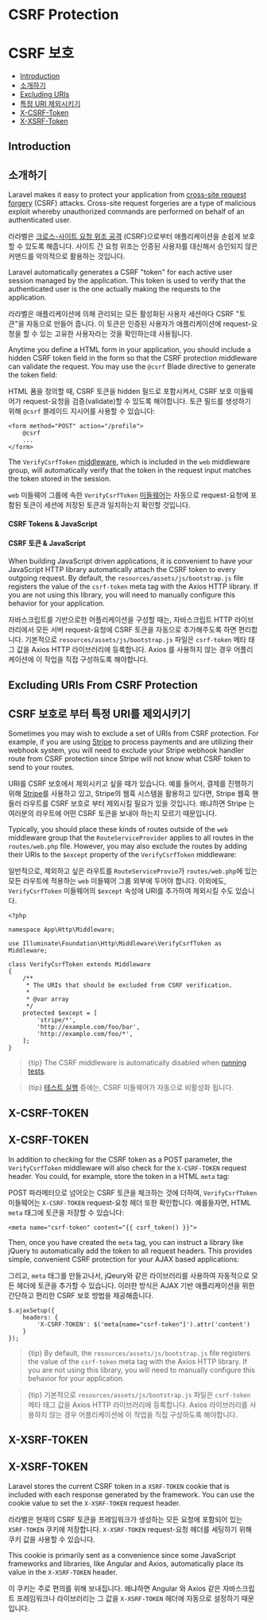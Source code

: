 # CSRF Protection
# CSRF 보호

- [Introduction](#csrf-introduction)
- [소개하기](#csrf-introduction)
- [Excluding URIs](#csrf-excluding-uris)
- [특정 URI 제외시키기](#csrf-excluding-uris)
- [X-CSRF-Token](#csrf-x-csrf-token)
- [X-XSRF-Token](#csrf-x-xsrf-token)

<a name="csrf-introduction"></a>
## Introduction
## 소개하기

Laravel makes it easy to protect your application from [cross-site request forgery](https://en.wikipedia.org/wiki/Cross-site_request_forgery) (CSRF) attacks. Cross-site request forgeries are a type of malicious exploit whereby unauthorized commands are performed on behalf of an authenticated user.

라라벨은 [크로스-사이트 요청 위조 공격](https://en.wikipedia.org/wiki/Cross-site_request_forgery) (CSRF)으로부터 애플리케이션을 손쉽게 보호할 수 있도록 해줍니다. 사이트 간 요청 위조는 인증된 사용자를 대신해서 승인되지 않은 커맨드를 악의적으로 활용하는 것입니다.

Laravel automatically generates a CSRF "token" for each active user session managed by the application. This token is used to verify that the authenticated user is the one actually making the requests to the application.

라라벨은 애플리케이션에 의해 관리되는 모든 활성화된 사용자 세션마다 CSRF "토큰"을 자동으로 만들어 줍니다. 이 토큰은 인증된 사용자가 애플리케이션에 request-요청을 할 수 있는 고유한 사용자라는 것을 확인하는데 사용됩니다.

Anytime you define a HTML form in your application, you should include a hidden CSRF token field in the form so that the CSRF protection middleware can validate the request. You may use the `@csrf` Blade directive to generate the token field:

HTML 폼을 정의할 때, CSRF 토큰을 hidden 필드로 포함시켜서, CSRF 보호 미들웨어가 request-요청을 검증(validate)할 수 있도록 해야합니다. 토큰 필드를 생성하기 위해 `@csrf` 블레이드 지시어를 사용할 수 있습니다:

    <form method="POST" action="/profile">
        @csrf
        ...
    </form>

The `VerifyCsrfToken` [middleware](/docs/{{version}}/middleware), which is included in the `web` middleware group, will automatically verify that the token in the request input matches the token stored in the session.

`web` 미들웨어 그룹에 속한 `VerifyCsrfToken` [미들웨어](/docs/{{version}}/middleware)는 자동으로 request-요청에 포함된 토큰이 세션에 저장된 토큰과 일치하는지 확인할 것입니다.

#### CSRF Tokens & JavaScript
#### CSRF 토큰 & JavaScript

When building JavaScript driven applications, it is convenient to have your JavaScript HTTP library automatically attach the CSRF token to every outgoing request. By default, the `resources/assets/js/bootstrap.js` file registers the value of the `csrf-token` meta tag with the Axios HTTP library. If you are not using this library, you will need to manually configure this behavior for your application.

자바스크립트를 기반으로한 어플리케이션을 구성할 때는, 자바스크립트 HTTP 라이브러리에서 모든 서버 request-요청에 CSRF 토큰을 자동으로 추가해주도록 하면 편리합니다. 기본적으로 `resources/assets/js/bootstrap.js` 파일은 `csrf-token` 메타 태그 값을 Axios HTTP 라이브러리에 등록합니다. Axios 를 사용하지 않는 경우 어플리케이션에 이 작업을 직접 구성하도록 해야합니다.

<a name="csrf-excluding-uris"></a>
## Excluding URIs From CSRF Protection
## CSRF 보호로 부터 특정 URI를 제외시키기

Sometimes you may wish to exclude a set of URIs from CSRF protection. For example, if you are using [Stripe](https://stripe.com) to process payments and are utilizing their webhook system, you will need to exclude your Stripe webhook handler route from CSRF protection since Stripe will not know what CSRF token to send to your routes.

URI를 CSRF 보호에서 제외시키고 싶을 때가 있습니다. 예를 들어서, 결제를 진행하기 위해 [Stripe](https://stripe.com)를 사용하고 있고, Stripe의 웹훅 시스템을 활용하고 있다면, Stripe 웹훅 핸들러 라우트를 CSRF 보호로 부터 제외시킬 필요가 있을 것입니다. 왜냐하면 Stripe 는 여러분의 라우트에 어떤 CSRF 토큰을 보내야 하는지 모르기 때문입니다.

Typically, you should place these kinds of routes outside of the `web` middleware group that the `RouteServiceProvider` applies to all routes in the `routes/web.php` file. However, you may also exclude the routes by adding their URIs to the `$except` property of the `VerifyCsrfToken` middleware:

일반적으로, 제외하고 싶은 라우트를 `RouteServiceProvie`가 `routes/web.php`에 있는 모든 라우트에 적용하는 `web` 미들웨어 그룹 외부에 두어야 합니다. 이외에도, `VerifyCsrfToken` 미들웨어의 `$except` 속성에 URI를 추가하여 제외시킬 수도 있습니다.

    <?php

    namespace App\Http\Middleware;

    use Illuminate\Foundation\Http\Middleware\VerifyCsrfToken as Middleware;

    class VerifyCsrfToken extends Middleware
    {
        /**
         * The URIs that should be excluded from CSRF verification.
         *
         * @var array
         */
        protected $except = [
            'stripe/*',
            'http://example.com/foo/bar',
            'http://example.com/foo/*',
        ];
    }

> {tip} The CSRF middleware is automatically disabled when [running tests](/docs/{{version}}/testing).

> {tip} [테스트 실행](/docs/{{version}}/testing) 중에는, CSRF 미들웨어가 자동으로 비활성화 됩니다.

<a name="csrf-x-csrf-token"></a>
## X-CSRF-TOKEN
## X-CSRF-TOKEN

In addition to checking for the CSRF token as a POST parameter, the `VerifyCsrfToken` middleware will also check for the `X-CSRF-TOKEN` request header. You could, for example, store the token in a HTML `meta` tag:

POST 파라메터으로 넘어오는 CSRF 토큰을 체크하는 것에 더하여, `VerifyCsrfToken` 미들웨어는 `X-CSRF-TOKEN` request-요청 헤더 또한 확인합니다. 예를들자면, HTML `meta` 태그에 토큰을 저장할 수 있습니다:

    <meta name="csrf-token" content="{{ csrf_token() }}">

Then, once you have created the `meta` tag, you can instruct a library like jQuery to automatically add the token to all request headers. This provides simple, convenient CSRF protection for your AJAX based applications:

그리고, `meta` 태그를 만들고나서, jQeury와 같은 라이브러리를 사용하여 자동적으로 모든 헤더에 토큰을 추가할 수 있습니다. 이러한 방식은 AJAX 기반 애플리케이션을 위한 간단하고 편리한 CSRF 보호 방법을 제공해줍니다.

    $.ajaxSetup({
        headers: {
            'X-CSRF-TOKEN': $('meta[name="csrf-token"]').attr('content')
        }
    });

> {tip} By default, the `resources/assets/js/bootstrap.js` file registers the value of the `csrf-token` meta tag with the Axios HTTP library. If you are not using this library, you will need to manually configure this behavior for your application.

> {tip} 기본적으로 `resources/assets/js/bootstrap.js` 파일은 `csrf-token` 메타 태그 값을 Axios HTTP 라이브러리에 등록합니다. Axios 라이브러리를 사용하지 않는 경우 어플리케이션에 이 작업을 직접 구성하도록 해야합니다.

<a name="csrf-x-xsrf-token"></a>
## X-XSRF-TOKEN
## X-XSRF-TOKEN

Laravel stores the current CSRF token in a `XSRF-TOKEN` cookie that is included with each response generated by the framework. You can use the cookie value to set the `X-XSRF-TOKEN` request header.

라라벨은 현재의 CSRF 토큰을 프레임워크가 생성하는 모든 요청에 포함되어 있는 `XSRF-TOKEN` 쿠키에 저장합니다. `X-XSRF-TOKEN` request-요청 헤더를 세팅하기 위해 쿠키 값을 사용할 수 있습니다.

This cookie is primarily sent as a convenience since some JavaScript frameworks and libraries, like Angular and Axios, automatically place its value in the `X-XSRF-TOKEN` header.

이 쿠키는 주로 편의를 위해 보내집니다. 왜냐하면 Angular 와 Axios 같은 자바스크립트 프레임워크나 라이브러리는 그 값을 `X-XSRF-TOKEN` 헤더에 자동으로 설정하기 때문입니다.
